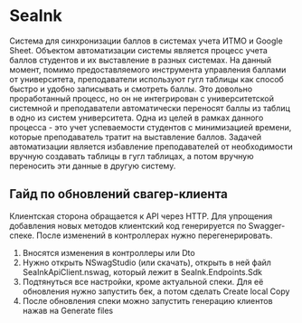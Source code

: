 # SeaInk

Система для синхронизации баллов в системах учета ИТМО и Google Sheet. Объектом автоматизации системы является процесс учета баллов студентов и их выставление в разных системах. На данный момент, помимо предоставляемого инструмента управления баллами от университета, преподаватели используют гугл таблицы как способ быстро и удобно записывать и смотреть баллы. Это довольно проработанный процесс, но он не интегрирован с университетской системной и преподаватели автоматически переносят баллы из таблиц в одно из систем университета. Одна из целей в рамках данного процесса - это учет успеваемости студентов с минимизацией времени, которые преподаватель тратит на выставление баллов. Задачей автоматизации является избавление преподавателей от необходимости вручную создавать таблицы в гугл таблицах, а потом вручную переносить эти данные в другую систему.

## Гайд по обновлений свагер-клиента

Клиентская сторона обращается к API через HTTP. Для упрощения добавления новых методов клиентский код генерируется по Swagger-спеке. После изменений в контроллерах нужно перегенерировать.

1. Вносятся изменения в контроллеры или Dto
2. Нужно открыть NSwagStudio (или скачать), открыть в ней файл SeaInkApiClient.nswag, который лежит в SeaInk.Endpoints.Sdk
3. Подтянуться все настройки, кроме актуальной спеки. Для её обновления нужно запустить бек, а потом сделать Create local Copy
4. После обновления спеки можно запустить генерацию клиентов нажав на Generate files